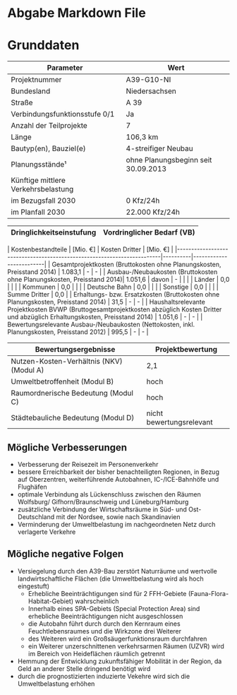 # Abgabe Markdown File

# Grunddaten

| Parameter                        | Wert                          |
|---------------------------------|-------------------------------|
| Projektnummer                   | A39-G10-NI                    |
| Bundesland                     | Niedersachsen                 |
| Straße                         | A 39                         |
| Verbindungsfunktionsstufe 0/1  | Ja                           |
| Anzahl der Teilprojekte        | 7                            |
| Länge                         | 106,3 km                     |
| Bautyp(en), Bauziel(e)        | 4-streifiger Neubau          |
| Planungsstände¹               | ohne Planungsbeginn seit 30.09.2013 |
| Künftige mittlere Verkehrsbelastung | |
| im Bezugsfall 2030 | 0 Kfz/24h    |
| im Planfall 2030  | 22.000 Kfz/24h |

|Dringlichkeitseinstufung 	| Vordringlicher Bedarf (VB)|
|--------------------------|----------------------------|

| Kostenbestandteile                                                      | [Mio. €] | Kosten Dritter  | [Mio. €] |
|------------------------------------------------------------------------|----------|-------------------------|
| Gesamtprojektkosten (Bruttokosten ohne Planungskosten, Preisstand 2014) | 1.083,1  | -      | - |
| Ausbau-/Neubaukosten (Bruttokosten ohne Planungskosten, Preisstand 2014)| 1.051,6  | davon  | - |
|                                                                  		  |       	 | Länder       | 0,0 |
|                                                               	      |          | Kommunen | 0,0 |
|                                                          				  |          | Deutsche Bahn | 0,0 |
|                                                                		  |          | Sonstige | 0,0 |
|                                                          				  |          |   Summe Dritter | 0,0 |
| Erhaltungs- bzw. Ersatzkosten (Bruttokosten ohne Planungskosten, Preisstand 2014) | 31,5     | - | - |
| Haushaltsrelevante Projektkosten BVWP (Bruttogesamtprojektkosten abzüglich Kosten Dritter und abzüglich Erhaltungskosten, Preisstand 2014) | 1.051,6  | -  | - |
| Bewertungsrelevante Ausbau-/Neubaukosten (Nettokosten, inkl. Planungskosten, Preisstand 2012) | 995,5    | - | - |


| Bewertungsergebnisse                 | Projektbewertung            |
|------------------------------------|----------------------------|
| Nutzen-Kosten-Verhältnis (NKV) (Modul A) | 2,1                        |
| Umweltbetroffenheit (Modul B)       | hoch                       |
| Raumordnerische Bedeutung (Modul C) | hoch                       |
| Städtebauliche Bedeutung (Modul D)  | nicht bewertungsrelevant   |


## Mögliche Verbesserungen

- Verbesserung der Reisezeit im Personenverkehr
- bessere Erreichbarkeit der bisher benachteiligten Regionen, in Bezug auf Oberzentren, weiterführende Autobahnen, IC-/ICE-Bahnhöfe und Flughäfen
- optimale Verbindung als Lückenschluss zwischen den Räumen Wolfsburg/ Gifhorn/Braunschweig und Lüneburg/Hamburg
- zusätzliche Verbindung der Wirtschaftsräume in Süd- und Ost-Deutschland mit der Nordsee, sowie nach Skandinavien
- Verminderung der Umweltbelastung im nachgeordneten Netz durch verlagerte Verkehre

## Mögliche negative Folgen

- Versiegelung durch den A39-Bau zerstört Naturräume und wertvolle landwirtschaftliche Flächen (die Umweltbelastung wird als hoch eingestuft)
	- Erhebliche Beeinträchtigungen sind für 2 FFH-Gebiete (Fauna-Flora-Habitat-Gebiet) wahrscheinlich
	- Innerhalb eines SPA-Gebiets (Special Protection Area) sind erhebliche Beeinträchtigungen nicht ausgeschlossen
	- die Autobahn führt durch durch den Kernraum eines Feuchtlebensraumes und die Wirkzone drei Weiterer
	- des Weiteren wird ein Großsäugerfunktionsraum durchfahren
	- ein Weiterer unzerschnittenen verkehrsarmen Räumen (UZVR) wird im Bereich von Heideflächen räumlich getrennt
- Hemmung der Entwicklung zukunftsfähiger Mobilität in der Region, da Geld an anderer Stelle dringend benötigt wird
- durch die prognostizierten induzierte Vekehre wird sich die Umweltbelastung erhöhen




